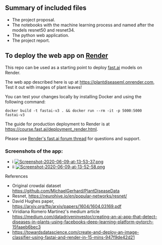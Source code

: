 
## Summary of included files

- The project proposal.
- The notebooks with the machine learning process and named after the models resnet50 and resnet34.
- The python web application.
- The project report.



## To deploy the web app on [Render](https://render.com)

This repo can be used as a starting point to deploy [fast.ai](https://github.com/fastai/fastai) models on Render.

The web app described here is up at https://plantdiseaseml.onrender.com, Test it out with images of plant leaves! 

You can test your changes locally by installing Docker and using the following command:

```
docker build -t fastai-v3 . && docker run --rm -it -p 5000:5000 fastai-v3
```

The guide for production deployment to Render is at https://course.fast.ai/deployment_render.html.

Please use [Render's fast.ai forum thread](https://forums.fast.ai/t/deployment-platform-render/33953) for questions and support.

### Screenshots of the app:
- i
[![Screenshot-2020-06-09-at-13-53-37.png](https://i.postimg.cc/3xmfPL3s/Screenshot-2020-06-09-at-13-53-37.png)](https://postimg.cc/BjZCFBLp)
- ii
[![Screenshot-2020-06-09-at-13-52-58.png](https://i.postimg.cc/rFdP9V3F/Screenshot-2020-06-09-at-13-52-58.png)](https://postimg.cc/mtsjLsT0)


References
- Original crowdai dataset https://github.com/MichaelGerhard/PlantDiseaseData
- Resnet, https://neurohive.io/en/popular-networks/resnet/
-  David Hughes paper, https://arxiv.org/ftp/arxiv/papers/1604/1604.03169.pdf
- Viridiana Romero Martinez's medium article https://medium.com/datadriveninvestor/creating-an-ai-app-that-detect-diseases-in-plants-using-facebooks-deep-learning-platform-pytorch-15faaeb6bec3
- https://towardsdatascience.com/create-and-deploy-an-image-classifier-using-fastai-and-render-in-15-mins-947f9de42d21